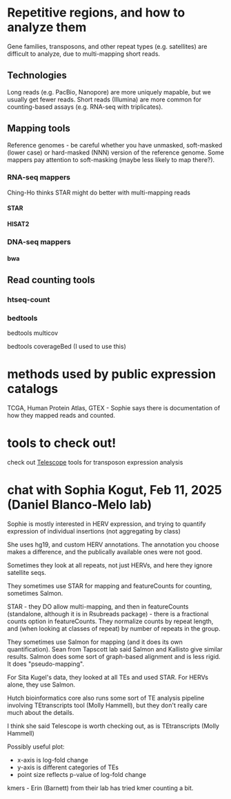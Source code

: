 # Repetitive regions, and how to analyze them 

Gene families, transposons, and other repeat types (e.g. satellites) are difficult to analyze, due to multi-mapping short reads.

## Technologies

Long reads (e.g. PacBio, Nanopore) are more uniquely mapable, but we usually get fewer reads. Short reads (Illumina) are more common for counting-based assays (e.g. RNA-seq with triplicates).

## Mapping tools

Reference genomes - be careful whether you have unmasked, soft-masked (lower case) or hard-masked (NNN) version of the reference genome. Some mappers pay attention to soft-masking (maybe less likely to map there?).

### RNA-seq mappers

Ching-Ho thinks STAR might do better with multi-mapping reads

#### STAR


#### HISAT2

### DNA-seq mappers

#### bwa

## Read counting tools

### htseq-count

### bedtools 

bedtools multicov

bedtools coverageBed (I used to use this)

# methods used by public expression catalogs

TCGA, Human Protein Atlas, GTEX - Sophie says there is documentation of how they mapped reads and counted.

# tools to check out!

check out [Telescope](https://github.com/mlbendall/telescope?tab=readme-ov-file) tools for transposon expression analysis



# chat with Sophia Kogut, Feb 11, 2025 (Daniel Blanco-Melo lab)

Sophie is mostly interested in HERV expression, and trying to quantify expression of individual insertions (not aggregating by class)

She uses hg19, and custom HERV annotations. The annotation you choose makes a difference, and the publically available ones were not good. 

Sometimes they look at all repeats, not just HERVs, and here they ignore satellite seqs.

They sometimes use STAR for mapping and featureCounts for counting, sometimes Salmon.

STAR - they DO allow multi-mapping, and then in featureCounts (standalone, although it is in Rsubreads package) - there is a fractional counts option in featureCounts.  They normalize counts by repeat length, and (when looking at classes of repeat) by number of repeats in the group.

They sometimes use Salmon for mapping (and it does its own quantification). Sean from Tapscott lab said Salmon and Kallisto give similar results.  Salmon does some sort of graph-based alignment and is less rigid. It does "pseudo-mapping".

For Sita Kugel's data, they looked at all TEs and used STAR. For HERVs alone, they use Salmon.

Hutch bioinformatics core also runs some sort of TE analysis pipeline involving TEtranscripts tool (Molly Hammell), but they don't really care much about the details.

I think she said Telescope is worth checking out, as is TEtranscripts (Molly Hammell)

Possibly useful plot: 
- x-axis is log-fold change
- y-axis is different categories of TEs
- point size reflects p-value of log-fold change

kmers - Erin (Barnett) from their lab has tried kmer counting a bit.
